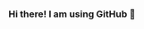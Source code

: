 ### Hi there! I am using GitHub 👋
<!--![hehe](https://gifdb.com/images/high/rick-roll-ashley-dance-h2d7puir23see4lq.webp)-->
